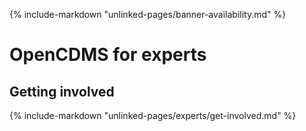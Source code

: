 {% include-markdown "unlinked-pages/banner-availability.md" %}

# OpenCDMS for experts

## Getting involved

{% include-markdown "unlinked-pages/experts/get-involved.md" %}

